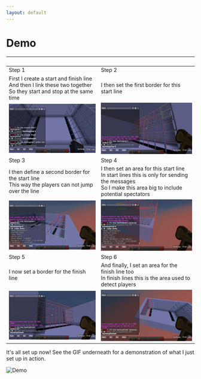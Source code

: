 ```yaml
---
layout: default
---
```


# Demo

<br> | <br>
--- | ---
Step 1 | Step 2
First I create a start and finish line<br> And then I link these two together<br> So they start and stop at the same time | I then set the first border for this start line
![Demo1](assets/demo1.png) | ![Demo2](assets/demo2.png)
Step 3 | Step 4
I then define a second border for the start line<br> This way the players can not jump over the line | I then set an area for this start line<br>In start lines this is only for sending the messages<br>So I make this area big to include potential spectators
![Demo3](assets/demo3.png) | ![Demo4](assets/demo4.png)
Step 5 | Step 6
I now set a border for the finish line | And finally, I set an area for the finish line too<br>In finish lines this is the area used to detect players
![Demo5](assets/demo5.png) | ![Demo6](assets/demo6.png)  


It's all set up now! See the GIF underneath for a demonstration of what I just set up in action.

![Demo](assets/demo7.gif)
